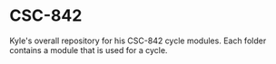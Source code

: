 # CSC-842
Kyle's overall repository for his CSC-842 cycle modules.  Each folder contains a module that is used for a cycle.
